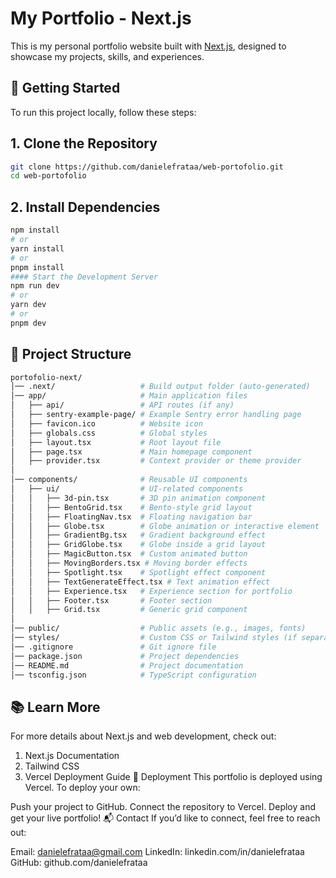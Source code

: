 # My Portfolio - Next.js

This is my personal portfolio website built with [Next.js](https://nextjs.org), designed to showcase my projects, skills, and experiences.

## 🚀 Getting Started

To run this project locally, follow these steps:

## 1. Clone the Repository

```bash
git clone https://github.com/danielefrataa/web-portofolio.git
cd web-portofolio
```
## 2. Install Dependencies
```bash
npm install
# or
yarn install
# or
pnpm install
#### Start the Development Server
npm run dev
# or
yarn dev
# or
pnpm dev
```

## 📂 Project Structure
```bash
portofolio-next/
│── .next/                   # Build output folder (auto-generated)
│── app/                     # Main application files
│   ├── api/                 # API routes (if any)
│   ├── sentry-example-page/ # Example Sentry error handling page
│   ├── favicon.ico          # Website icon
│   ├── globals.css          # Global styles
│   ├── layout.tsx           # Root layout file
│   ├── page.tsx             # Main homepage component
│   ├── provider.tsx         # Context provider or theme provider
│
│── components/              # Reusable UI components
│   ├── ui/                  # UI-related components
│   │   ├── 3d-pin.tsx       # 3D pin animation component
│   │   ├── BentoGrid.tsx    # Bento-style grid layout
│   │   ├── FloatingNav.tsx  # Floating navigation bar
│   │   ├── Globe.tsx        # Globe animation or interactive element
│   │   ├── GradientBg.tsx   # Gradient background effect
│   │   ├── GridGlobe.tsx    # Globe inside a grid layout
│   │   ├── MagicButton.tsx  # Custom animated button
│   │   ├── MovingBorders.tsx # Moving border effects
│   │   ├── Spotlight.tsx    # Spotlight effect component
│   │   ├── TextGenerateEffect.tsx # Text animation effect
│   │   ├── Experience.tsx   # Experience section for portfolio
│   │   ├── Footer.tsx       # Footer section
│   │   ├── Grid.tsx         # Generic grid component
│
│── public/                  # Public assets (e.g., images, fonts)
│── styles/                  # Custom CSS or Tailwind styles (if separate from globals.css)
│── .gitignore               # Git ignore file
│── package.json             # Project dependencies
│── README.md                # Project documentation
│── tsconfig.json            # TypeScript configuration
```

## 📚 Learn More
For more details about Next.js and web development, check out:

1. Next.js Documentation
2. Tailwind CSS
3. Vercel Deployment Guide
🎯 Deployment
This portfolio is deployed using Vercel. To deploy your own:

Push your project to GitHub.
Connect the repository to Vercel.
Deploy and get your live portfolio!
📬 Contact
If you’d like to connect, feel free to reach out:

Email: danielefrataa@gmail.com
LinkedIn: linkedin.com/in/danielefrataa
GitHub: github.com/danielefrataa
